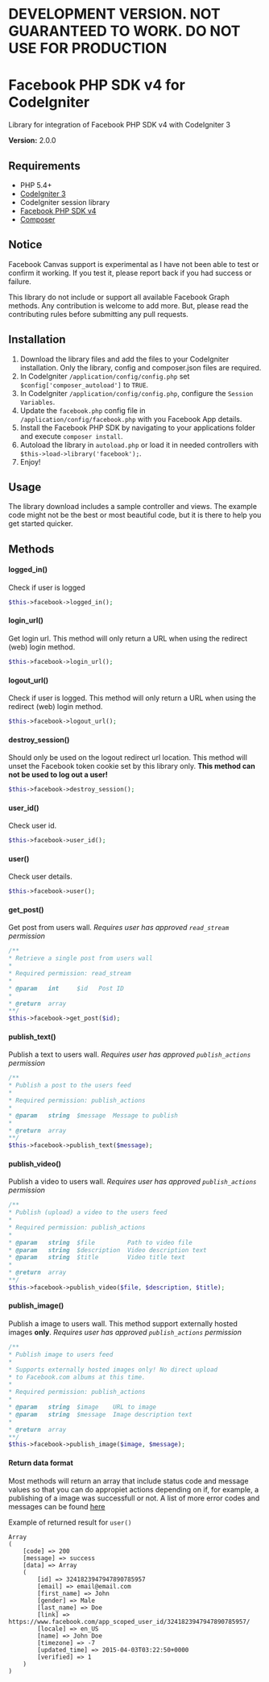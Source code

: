 # DEVELOPMENT VERSION. NOT GUARANTEED TO WORK. DO NOT USE FOR PRODUCTION


# Facebook PHP SDK v4 for CodeIgniter
Library for integration of Facebook PHP SDK v4 with CodeIgniter 3

**Version:** 2.0.0

## Requirements
- PHP 5.4+
- [CodeIgniter 3](http://www.codeigniter.com/)
- CodeIgniter session library
- [Facebook PHP SDK v4](https://packagist.org/packages/facebook/php-sdk-v4)
- [Composer](https://getcomposer.org/)

## Notice
Facebook Canvas support is experimental as I have not been able to test or confirm it working. If you test it, please report back if you had success or failure.

This library do not include or support all available Facebook Graph methods. Any contribution is welcome to add more. But, please read the contributing rules before submitting any pull requests.

## Installation
1. Download the library files and add the files to your CodeIgniter installation. Only the library, config and composer.json files are required.
1. In CodeIgniter `/application/config/config.php` set `$config['composer_autoload']` to `TRUE`.
2. In CodeIgniter `/application/config/config.php`, configure the `Session Variables`.
3. Update the `facebook.php` config file in `/application/config/facebook.php` with you Facebook App details.
4. Install the Facebook PHP SDK by navigating to your applications folder and execute `composer install`.
6. Autoload the library in `autoload.php` or load it in needed controllers with `$this->load->library('facebook');`.
5. Enjoy!

## Usage
The library download includes a sample controller and views. The example code might not be the best or most beautiful code, but it is there to help you get started quicker.

## Methods

#### logged_in()
Check if user is logged
```php
$this->facebook->logged_in();
```

#### login_url()
Get login url. This method will only return a URL when using the redirect (web) login method.
```php
$this->facebook->login_url();
```

#### logout_url()
Check if user is logged. This method will only return a URL when using the redirect (web) login method.
```php
$this->facebook->logout_url();
```

#### destroy_session()
Should only be used on the logout redirect url location. This method will unset the Facebook token cookie set by this library only. **This method can not be used to log out a user!**
```php
$this->facebook->destroy_session();
```

#### user_id()
Check user id.
```php
$this->facebook->user_id();
```

#### user()
Check user details.
```php
$this->facebook->user();
```

#### get_post()
Get post from users wall.
*Requires user has approved `read_stream` permission*
```php
/**
* Retrieve a single post from users wall
*
* Required permission: read_stream
*
* @param   int     $id   Post ID
*
* @return  array
**/
$this->facebook->get_post($id);
```

#### publish_text()
Publish a text to users wall.
*Requires user has approved `publish_actions` permission*
```php
/**
* Publish a post to the users feed
*
* Required permission: publish_actions
*
* @param   string  $message  Message to publish
*
* @return  array
**/
$this->facebook->publish_text($message);
```

#### publish_video()
Publish a video to users wall.
*Requires user has approved `publish_actions` permission*
```php
/**
* Publish (upload) a video to the users feed
*
* Required permission: publish_actions
*
* @param   string  $file         Path to video file
* @param   string  $description  Video description text
* @param   string  $title        Video title text
*
* @return  array
**/
$this->facebook->publish_video($file, $description, $title);
```

#### publish_image()
Publish a image to users wall. This method support externally hosted images **only**.
*Requires user has approved `publish_actions` permission*
```php
/**
* Publish image to users feed
*
* Supports externally hosted images only! No direct upload
* to Facebook.com albums at this time.
*
* Required permission: publish_actions
*
* @param   string  $image    URL to image
* @param   string  $message  Image description text
*
* @return  array
**/
$this->facebook->publish_image($image, $message);
```

#### Return data format
Most methods will return an array that include status code and message values so that you can do appropiet actions depending on if, for example, a publishing of a image was successfull or not. A list of more error codes and messages can be found [here](https://developers.facebook.com/docs/graph-api/using-graph-api/v2.3#errors)

Example of returned result for `user()`
```
Array
(
    [code] => 200
    [message] => success
    [data] => Array
    (
        [id] => 3241823947947890785957
        [email] => email@email.com
        [first_name] => John
        [gender] => Male
        [last_name] => Doe
        [link] => https://www.facebook.com/app_scoped_user_id/3241823947947890785957/
        [locale] => en_US
        [name] => John Doe
        [timezone] => -7
        [updated_time] => 2015-04-03T03:22:50+0000
        [verified] => 1
    )
)
```
